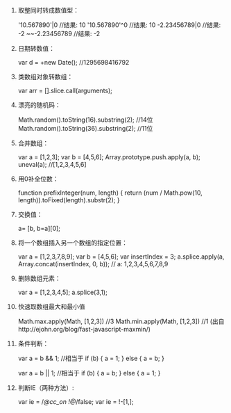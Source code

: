 1. 取整同时转成数值型：

    '10.567890'|0
    //结果: 10
    '10.567890'^0
    //结果: 10
    -2.23456789|0
    //结果: -2
    ~~-2.23456789
    //结果: -2

2. 日期转数值：

    var d = +new Date(); //1295698416792

3. 类数组对象转数组：

    var arr = [].slice.call(arguments);

4. 漂亮的随机码：

    Math.random().toString(16).substring(2); //14位
    Math.random().toString(36).substring(2); //11位

5. 合并数组：

    var a = [1,2,3];
    var b = [4,5,6];
    Array.prototype.push.apply(a, b);
    uneval(a); //[1,2,3,4,5,6]

6. 用0补全位数：

    function prefixInteger(num, length) {
      return (num / Math.pow(10, length)).toFixed(length).substr(2);
    }

7. 交换值：

    a= [b, b=a][0];

8. 将一个数组插入另一个数组的指定位置：

    var a = [1,2,3,7,8,9];
    var b = [4,5,6];
    var insertIndex = 3;
    a.splice.apply(a, Array.concat(insertIndex, 0, b));
    // a: 1,2,3,4,5,6,7,8,9

9. 删除数组元素：

    var a = [1,2,3,4,5];
    a.splice(3,1);

10. 快速取数组最大和最小值

    Math.max.apply(Math, [1,2,3]) //3
    Math.min.apply(Math, [1,2,3]) //1
    (出自http://ejohn.org/blog/fast-javascript-maxmin/)

11. 条件判断：

    var a = b && 1;
    //相当于
    if (b) {
      a = 1;
    } else {
      a = b;
    }

    var a = b || 1;
    //相当于
    if (b) {
      a = b;
    } else {
      a = 1;
    }

12. 判断IE（两种方法）:

    var ie = /*@cc_on !@*/false;
    var ie = !-[1,];
